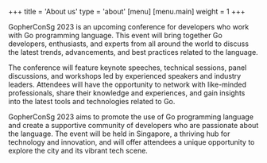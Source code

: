 +++
title = 'About us'
type = 'about'
[menu]
  [menu.main]
    weight = 1
+++

GopherConSg 2023 is an upcoming conference for developers who work with Go programming language. This event will bring together Go developers, enthusiasts, and experts from all around the world to discuss the latest trends, advancements, and best practices related to the language.

The conference will feature keynote speeches, technical sessions, panel discussions, and workshops led by experienced speakers and industry leaders. Attendees will have the opportunity to network with like-minded professionals, share their knowledge and experiences, and gain insights into the latest tools and technologies related to Go.

GopherConSg 2023 aims to promote the use of Go programming language and create a supportive community of developers who are passionate about the language. The event will be held in Singapore, a thriving hub for technology and innovation, and will offer attendees a unique opportunity to explore the city and its vibrant tech scene.

